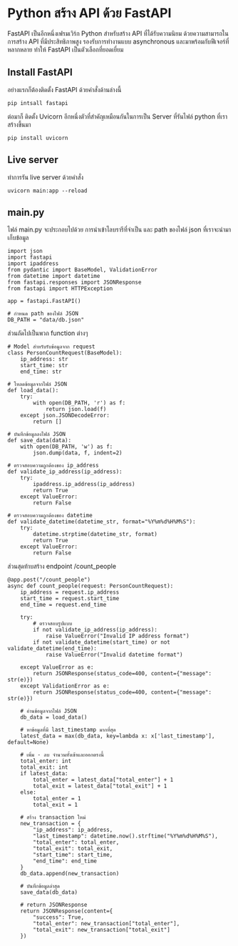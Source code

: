 # Python สร้าง API ด้วย FastAPI

FastAPI เป็นอีกหนึ่งเฟรมเวิร์ก Python สำหรับสร้าง API ที่ได้รับความนิยม ด้วยความสามารถในการสร้าง API ที่มีประสิทธิภาพสูง รองรับการทำงานแบบ asynchronous และมาพร้อมกับฟีเจอร์ที่หลากหลาย ทำให้ FastAPI เป็นตัวเลือกที่ยอดเยี่ยม

## Install FastAPI
อย่างแรกก็ต้องติดตั้ง FastAPI ด้วยคำสั่งด้านล่างนี้

```
pip intsall fastapi
```
ต่อมาก็ ติดตั้ง Uvicorn อีกหนึ่งตัวที่สำคัญเหมือนกันในการเป็น Server ที่รันไฟล์ python ที่เราสร้างขึ้นมา

```
pip install uvicorn
```

## Live server

ทำการรัน  live server ด้วยคำสั่ง 
```
uvicorn main:app --reload
```

## main.py

ไฟล์ main.py จะประกอบไปด้วย
การนำเข้าไลบรารีที่จำเป็น และ path ของไฟล์ json ที่เราจะนำมาเก็บข้อมูล
```
import json
import fastapi
import ipaddress
from pydantic import BaseModel, ValidationError
from datetime import datetime
from fastapi.responses import JSONResponse
from fastapi import HTTPException

app = fastapi.FastAPI()

# กำหนด path ของไฟล์ JSON
DB_PATH = "data/db.json"
```
ส่วนถัดไปเป็นพวก function ต่างๆ
```
# Model สำหรับรับข้อมูลจาก request
class PersonCountRequest(BaseModel):
    ip_address: str
    start_time: str
    end_time: str

# โหลดข้อมูลจากไฟล์ JSON
def load_data():
    try:
        with open(DB_PATH, 'r') as f:
            return json.load(f)
    except json.JSONDecodeError:
        return []

# บันทึกข้อมูลลงไฟล์ JSON
def save_data(data):
    with open(DB_PATH, 'w') as f:
        json.dump(data, f, indent=2)

# ตรวจสอบความถูกต้องของ ip_address
def validate_ip_address(ip_address):
    try:
        ipaddress.ip_address(ip_address)
        return True
    except ValueError:
        return False

# ตรวจสอบความถูกต้องของ datetime
def validate_datetime(datetime_str, format="%Y%m%d%H%M%S"):
    try:
        datetime.strptime(datetime_str, format)
        return True
    except ValueError:
        return False
```
ส่วนสุดท้าบสร้าง endpoint /count_people
```
@app.post("/count_people")
async def count_people(request: PersonCountRequest):
    ip_address = request.ip_address
    start_time = request.start_time
    end_time = request.end_time

    try:
        # ตรวจสอบรูปแบบ
        if not validate_ip_address(ip_address):
            raise ValueError("Invalid IP address format")
        if not validate_datetime(start_time) or not validate_datetime(end_time):
            raise ValueError("Invalid datetime format")

    except ValueError as e:
        return JSONResponse(status_code=400, content={"message": str(e)})
    except ValidationError as e:
        return JSONResponse(status_code=400, content={"message": str(e)})

    # อ่านข้อมูลจากไฟล์ JSON
    db_data = load_data()

    # หาข้อมูลที่มี last_timestamp มากที่สุด
    latest_data = max(db_data, key=lambda x: x['last_timestamp'], default=None)
    
    # เพิ่ม - ลบ จำนวนทั้งเข้าและออกตรงนี้
    total_enter: int
    total_exit: int
    if latest_data:
        total_enter = latest_data["total_enter"] + 1
        total_exit = latest_data["total_exit"] + 1
    else:
        total_enter = 1
        total_exit = 1
    
    # สร้าง transaction ใหม่
    new_transaction = {
        "ip_address": ip_address,
        "last_timestamp": datetime.now().strftime("%Y%m%d%H%M%S"),
        "total_enter": total_enter,
        "total_exit": total_exit,
        "start_time": start_time,
        "end_time": end_time
    }
    db_data.append(new_transaction)

    # บันทึกข้อมูลล่าสุด
    save_data(db_data)

    # return JSONResponse
    return JSONResponse(content={
        "success": True, 
        "total_enter": new_transaction["total_enter"], 
        "total_exit": new_transaction["total_exit"]
    })
```

